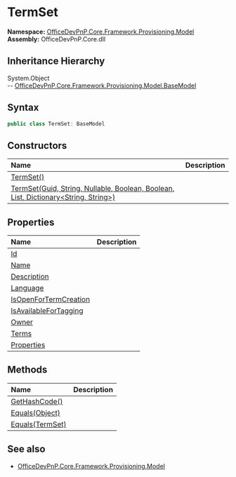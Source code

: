 # TermSet
  

**Namespace:** [OfficeDevPnP.Core.Framework.Provisioning.Model](OfficeDevPnP.Core.Framework.Provisioning.Model.md)  
**Assembly:** OfficeDevPnP.Core.dll  
## Inheritance Hierarchy
System.Object  
-- [OfficeDevPnP.Core.Framework.Provisioning.Model.BaseModel](OfficeDevPnP.Core.Framework.Provisioning.Model.BaseModel.md)
## Syntax
```C#
public class TermSet: BaseModel
```
## Constructors
|**Name**|**Description**|
|:-----|:-----|
| [TermSet()](OfficeDevPnP.Core.Framework.Provisioning.Model.TermSet.ctor1.md) | 
| [TermSet(Guid, String, Nullable<Int32>, Boolean, Boolean, List<Term>, Dictionary<String, String>)](OfficeDevPnP.Core.Framework.Provisioning.Model.TermSet.ctor2.md) | 
## Properties
|**Name**|**Description**|
|:-----|:-----|
| [Id](OfficeDevPnP.Core.Framework.Provisioning.Model.TermSet.Id.md) | 
| [Name](OfficeDevPnP.Core.Framework.Provisioning.Model.TermSet.Name.md) | 
| [Description](OfficeDevPnP.Core.Framework.Provisioning.Model.TermSet.Description.md) | 
| [Language](OfficeDevPnP.Core.Framework.Provisioning.Model.TermSet.Language.md) | 
| [IsOpenForTermCreation](OfficeDevPnP.Core.Framework.Provisioning.Model.TermSet.IsOpenForTermCreation.md) | 
| [IsAvailableForTagging](OfficeDevPnP.Core.Framework.Provisioning.Model.TermSet.IsAvailableForTagging.md) | 
| [Owner](OfficeDevPnP.Core.Framework.Provisioning.Model.TermSet.Owner.md) | 
| [Terms](OfficeDevPnP.Core.Framework.Provisioning.Model.TermSet.Terms.md) | 
| [Properties](OfficeDevPnP.Core.Framework.Provisioning.Model.TermSet.Properties.md) | 
## Methods
|**Name**|**Description**|
|:-----|:-----|
| [GetHashCode()](OfficeDevPnP.Core.Framework.Provisioning.Model.TermSet.1C6872BD.md) | 
| [Equals(Object)](OfficeDevPnP.Core.Framework.Provisioning.Model.TermSet.3520DDBB.md) | 
| [Equals(TermSet)](OfficeDevPnP.Core.Framework.Provisioning.Model.TermSet.3057BD77.md) | 
## See also
- [OfficeDevPnP.Core.Framework.Provisioning.Model](OfficeDevPnP.Core.Framework.Provisioning.Model.md)
